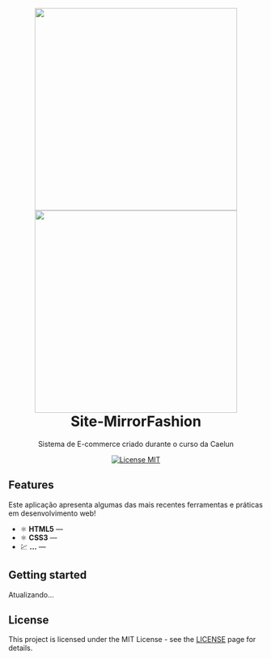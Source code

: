 <h1 align="center">
<br>
  <img src="https://ik.imagekit.io/1n1swj1w28/site01_titYr9rfNq.png" width="400">
<br>
  <img src="https://ik.imagekit.io/1n1swj1w28/site02_fq3SZ7p3El.png" width="400">
<br>
 Site-MirrorFashion
</h1>

<p align="center">Sistema de E-commerce criado durante o curso da Caelun </p>

<p align="center">
  <a href="https://opensource.org/licenses/MIT">
    <img src="https://img.shields.io/badge/License-MIT-blue.svg" alt="License MIT">
  </a>
</p>

## Features
[//]: # (Add the features of your project here:)
Este aplicação apresenta algumas das mais recentes ferramentas e práticas em desenvolvimento web!

- ⚛️ **HTML5** — 
- ⚛️ **CSS3** — 
- 💹 **...** — 

## Getting started

Atualizando...


## License

This project is licensed under the MIT License - see the [LICENSE](https://opensource.org/licenses/MIT) page for details.
